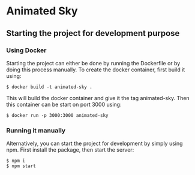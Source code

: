 # Animated Sky

## Starting the project for development purpose
### Using Docker 
Starting the project can either be done by running the Dockerfile or by doing this process manually.
To create the docker container, first build it using:
```
$ docker build -t animated-sky .
```
This will build the docker container and give it the tag animated-sky.
Then this container can be start on port 3000 using:
```
$ docker run -p 3000:3000 animated-sky
```

### Running it manually
Alternatively, you can start the project for development by simply using npm. First install the package, then start the server:
```
$ npm i
$ npm start
```
